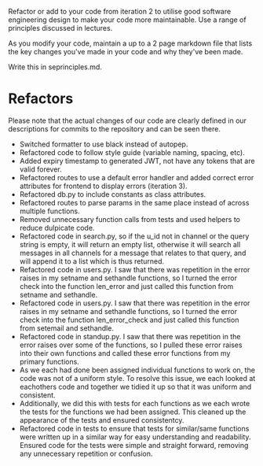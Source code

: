 Refactor or add to your code from iteration 2 to utilise good software engineering design to make your code more maintainable. Use a range of principles discussed in lectures.

As you modify your code, maintain a up to a 2 page markdown file that lists the key changes you've made in your code and why they've been made. 

Write this in seprinciples.md.


# Refactors
Please note that the actual changes of our code are clearly defined in our descriptions for commits to the repository and can be seen there.

* Switched formatter to use black instead of autopep.
* Refactored code to follow style guide (variable naming, spacing, etc).
* Added expiry timestamp to generated JWT, not have any tokens that are valid forever.
* Refactored routes to use a default error handler and added correct error attributes for frontend to display errors (iteration 3).
* Refactored db.py to include constants as class attributes.
* Refactored routes to parse params in the same place instead of across multiple functions.
* Removed unnecessary function calls from tests and used helpers to reduce dulpicate code.
* Refactored code in search.py, so if the u_id not in channel or the query string is empty, it will return an empty list, otherwise it will search all messages in all channels for a message that relates to that query, and will append it to a list which is thus returned.
* Refactored code in users.py. I saw that there was repetition in the error raises in my setname and sethandle functions, so I turned the error check into the function len_error and just called this function from setname and sethandle.
* Refactored code in users.py. I saw that there was repetition in the error raises in my setname and sethandle functions, so I turned the error check into the function len_error_check and just called this function from setemail and sethandle.
* Refactored code in standup.py. I saw that there was repetition in the error raises over some of the functions, so I pulled these error raises into their own functions and called these error functions from my primary functions.
* As we each had done been assigned individual functions to work on, the code was not of a uniform style. To resolve this issue, we each looked at eachothers code and together we tidied it up so that it was uniform and consistent. 
* Additionally, we did this with tests for each functions as we each wrote the tests for the functions we had been assigned. This cleaned up the appearance of the tests and ensured consistentcy. 
* Refactored code in tests to ensure that tests for similar/same functions were written up in a similar way for easy understanding and readability. Ensured code for the tests were simple and straight forward, removing any unnecessary repetition or confusion.
